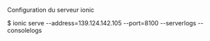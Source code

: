 
Configuration du serveur ionic

$ ionic serve --address=139.124.142.105 --port=8100 --serverlogs --consolelogs